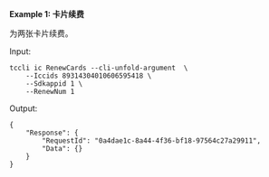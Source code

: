 **Example 1: 卡片续费**

为两张卡片续费。

Input: 

```
tccli ic RenewCards --cli-unfold-argument  \
    --Iccids 89314304010606595418 \
    --Sdkappid 1 \
    --RenewNum 1
```

Output: 
```
{
    "Response": {
        "RequestId": "0a4dae1c-8a44-4f36-bf18-97564c27a29911",
        "Data": {}
    }
}
```

